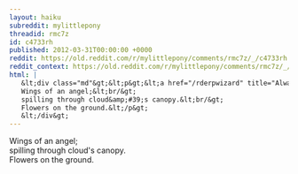 ```yaml
---
layout: haiku
subreddit: mylittlepony
threadid: rmc7z
id: c4733rh
published: 2012-03-31T00:00:00 +0000
reddit: https://old.reddit.com/r/mylittlepony/comments/rmc7z/_/c4733rh
reddit_context: https://old.reddit.com/r/mylittlepony/comments/rmc7z/_/c4733rh?context=3
html: |
   &lt;div class="md"&gt;&lt;p&gt;&lt;a href="/rderpwizard" title="Always Relevant / Convictions Of A Healer / Paper Bag Princess"&gt;&lt;/a&gt;
   Wings of an angel;&lt;br/&gt;
   spilling through cloud&amp;#39;s canopy.&lt;br/&gt;
   Flowers on the ground.&lt;/p&gt;
   &lt;/div&gt;
---
```


[](/rderpwizard "Always Relevant / Convictions Of A Healer / Paper Bag Princess")
Wings of an angel;  
spilling through cloud's canopy.  
Flowers on the ground.